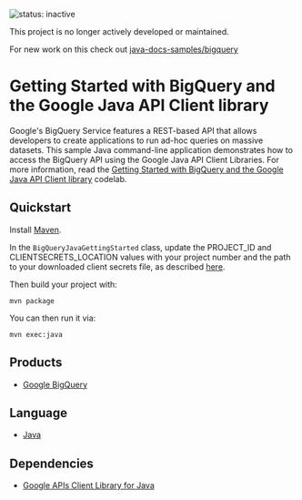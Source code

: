 ![status: inactive](https://img.shields.io/badge/status-inactive-red.svg)

This project is no longer actively developed or maintained.  

For new work on this check out [java-docs-samples/bigquery](https://github.com/GoogleCloudPlatform/java-docs-samples/tree/master/bigquery)

# Getting Started with BigQuery and the Google Java API Client library

Google's BigQuery Service features a REST-based API that allows developers to create applications to run ad-hoc queries on massive datasets. This sample Java command-line application demonstrates how to access the BigQuery API using the Google Java API Client Libraries. For more information, read the [Getting Started with BigQuery and the Google Java API Client library][1] codelab.

## Quickstart

Install [Maven](http://maven.apache.org/).

In the `BigQueryJavaGettingStarted` class, update the PROJECT_ID and CLIENTSECRETS_LOCATION values with your project number and the path to your downloaded client secrets file, as described [here](https://developers.google.com/bigquery/articles/gettingstartedwithjava).

Then build your project with:

	mvn package

You can then run it via:

	mvn exec:java

## Products
- [Google BigQuery][2]

## Language
- [Java][3]

## Dependencies
- [Google APIs Client Library for Java][4]

[1]: https://developers.google.com/bigquery/articles/gettingstartedwithjava
[2]: https://developers.google.com/bigquery
[3]: https://java.com
[4]: http://code.google.com/p/google-api-java-client/

